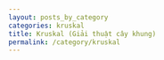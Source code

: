 ```yaml
---
layout: posts_by_category
categories: kruskal
title: Kruskal (Giải thuật cây khung)
permalink: /category/kruskal
---
```

